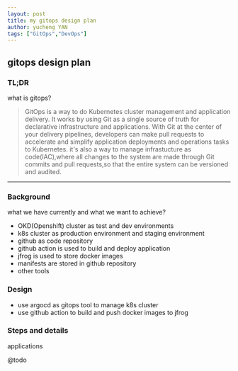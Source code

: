 ```yaml
---
layout: post
title: my gitops design plan
author: yucheng YAN
tags: ["GitOps","DevOps"]
---  
```


## gitops design plan

### TL;DR
what is gitops?
> GitOps is a way to do Kubernetes cluster management and application delivery. It works by using Git as a single source of truth for declarative infrastructure and applications. With Git at the center of your delivery pipelines, developers can make pull requests to accelerate and simplify application deployments and operations tasks to Kubernetes.
> it's also a way to manage infrastucture as code(IAC),where all changes to the system are made through Git commits and pull requests,so that the entire system can be versioned and audited.
---  
  
### Background  
what we have currently and what we want to achieve?
-  OKD(Openshift) cluster as test and dev environments  
-  k8s cluster as production environment and staging environment  
-  github as code repository  
-  github action is used to build and deploy   application   
-  jfrog is used to store docker images  
-  manifests are stored in github repository  
-  other tools 


### Design
-  use argocd as gitops tool to manage k8s cluster
-  use github action to build and push docker images to jfrog

### Steps and details 
applications  

@todo



